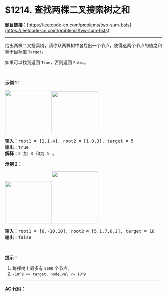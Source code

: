 # $1214. 查找两棵二叉搜索树之和

**题目链接：**[https://leetcode-cn.com/problems/two-sum-bsts](https://leetcode-cn.com/problems/two-sum-bsts)

---

<div class="content__1Y2H">
 <div class="notranslate">
  <p>给出两棵二叉搜索树，请你从两棵树中各找出一个节点，使得这两个节点的值之和等于目标值&nbsp;<code>Target</code>。</p> 
  <p>如果可以找到返回&nbsp;<code>True</code>，否则返回&nbsp;<code>False</code>。</p> 
  <p>&nbsp;</p> 
  <p><strong>示例 1：</strong></p> 
  <p><strong><img style="height: 140px; width: 150px;" src="/aliyun-lc-upload/uploads/2019/06/21/1368_1_a2.png" alt=""><img style="height: 136px; width: 150px;" src="/aliyun-lc-upload/uploads/2019/06/21/1368_1_b.png" alt=""></strong></p> 
  <pre class="language-text"><strong>输入：</strong>root1 = [2,1,4], root2 = [1,0,3], target = 5
<strong>输出：</strong>true
<strong>解释：</strong>2 加 3 和为 5 。
</pre> 
  <p><strong>示例 2：</strong></p> 
  <p><strong><img style="height: 137px; width: 150px;" src="/aliyun-lc-upload/uploads/2019/06/21/1368_2_a.png" alt=""><img style="height: 168px; width: 150px;" src="/aliyun-lc-upload/uploads/2019/06/21/1368_2_b.png" alt=""></strong></p> 
  <pre class="language-text"><strong>输入：</strong>root1 = [0,-10,10], root2 = [5,1,7,0,2], target = 18
<strong>输出：</strong>false</pre> 
  <p>&nbsp;</p> 
  <p><strong>提示：</strong></p> 
  <ol> 
   <li>每棵树上最多有&nbsp;<code>5000</code>&nbsp;个节点。</li> 
   <li><code>-10^9 &lt;= target, node.val &lt;= 10^9</code></li> 
  </ol> 
 </div>
</div>

---

**AC 代码：**

```java

```